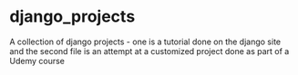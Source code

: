 # django_projects
A collection of django projects - one is a tutorial done on the django site and the second file is an attempt at a customized project done as part of a Udemy course
